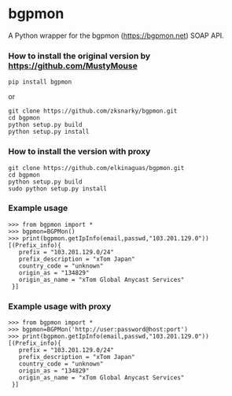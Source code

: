 # bgpmon
A Python wrapper for the bgpmon (https://bgpmon.net) SOAP API.

### How to install the original version by https://github.com/MustyMouse
```
pip install bgpmon
```
or
```
git clone https://github.com/zksnarky/bgpmon.git
cd bgpmon
python setup.py build
python setup.py install
```

### How to install the version with proxy
```
git clone https://github.com/elkinaguas/bgpmon.git
cd bgpmon
python setup.py build
sudo python setup.py install
```

### Example usage
```
>>> from bgpmon import *
>>> bgpmon=BGPMon()
>>> print(bgpmon.getIpInfo(email,passwd,"103.201.129.0"))
[(Prefix_info){
   prefix = "103.201.129.0/24"
   prefix_description = "xTom Japan"
   country_code = "unknown"
   origin_as = "134829"
   origin_as_name = "xTom Global Anycast Services"
 }]
```

### Example usage with proxy
```
>>> from bgpmon import *
>>> bgpmon=BGPMon('http://user:password@host:port')
>>> print(bgpmon.getIpInfo(email,passwd,"103.201.129.0"))
[(Prefix_info){
   prefix = "103.201.129.0/24"
   prefix_description = "xTom Japan"
   country_code = "unknown"
   origin_as = "134829"
   origin_as_name = "xTom Global Anycast Services"
 }]
```
